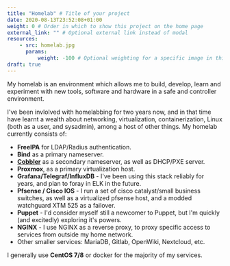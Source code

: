 ```yaml
---
title: "Homelab" # Title of your project
date: 2020-08-13T23:52:08+01:00
weight: 0 # Order in which to show this project on the home page
external_link: "" # Optional external link instead of modal
resources:
    - src: homelab.jpg
      params:
          weight: -100 # Optional weighting for a specific image in this project folder
draft: true
---
```

My homelab is an environment which allows me to build, develop, learn and experiment with new tools, software and hardware in a safe and controller environment. 


I've been invlolved with homelabbing for two years now, and in that time have learnt a wealth about networking, virtualization, containerization, Linux (both as a user, and sysadmin), among a host of other things. My homelab currently consists of: 
* **FreeIPA** for LDAP/Radius authentication. 
* **Bind** as a primary nameserver.
* **[Cobbler](https://github.com/cobbler/cobbler)** as a secondary nameserver, as well as DHCP/PXE server.
* **Proxmox**, as a primary virtualization host. 
* **Grafana/Telegraf/InfluxDB** - I've been using this stack reliably for years, and plan to foray in ELK in the future. 
* **Pfsense / Cisco IOS** - I run a set of cisco catalyst/small business switches, as well as a virtualized pfsense host, and a modded watchguard XTM 525 as a failover.
* **Puppet** - I'd consider myself still a newcomer to Puppet, but I'm quickly (and excitedly) exploring it's powers.
* **NGINX** - I use NGINX as a reverse proxy, to proxy specific access to services from outside my home network.
* Other smaller services: MariaDB, Gitlab, OpenWiki, Nextcloud, etc.

I generally use **CentOS 7/8** or docker for the majority of my services.

